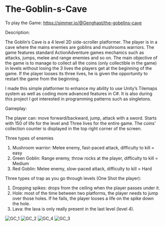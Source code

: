 # The-Goblin-s-Cave
To play the Game: https://simmer.io/@Genghast/the-gobelins-cave

Description:

The Goblin’s Cave is a 4 level 2D side-scroller platformer. The player is in a cave where the mains enemies are goblins and mushrooms warriors. The game features standard ActionAdventure games mechanics such as attacks, jumps, melee and range enemies and so on. The main objective of the game is to manage to collect all the coins (only collectible in the game) in levels without losing the 3 lives the players get at the beginning of the game. If the player looses its three lives, he is given the opportunity to restart the game from the beginning.

I made this simple platformer to enhance my ability to use Unity’s Tilemaps system as well as coding more advanced features in C#. It is also during this project I got interested in programming patterns such as singletons. 

Gameplay: 

The player can: move forward/backward, jump, attack with a sword. 
Starts with 150 of life for the level and Three lives for the entire game.
The coins' collection counter is displayed in the top right corner of the screen.

Three types of enemies
1. Mushroom warrior: Melee enemy, fast-paced attack, difficulty to kill = easy
2. Green Goblin: Range enemy, throw rocks at the player, difficulty to kill = Medium
3. Red Goblin: Melee enemy, slow-paced attack, difficulty to kill = Hard

Three types of trap as you go through levels (One Shot the player):
1. Dropping spikes: drops from the ceiling when the player passes under it.
2. Hole: most of the time between two platforms, the player needs to jump over those holes. If he fails, the player looses a life on the spike down the hole.
3. Lava: the lava is only really present in the last level (level 4).

![GC_1](https://user-images.githubusercontent.com/66731438/99870516-fe29ff80-2c16-11eb-82f7-02ea5c5aca24.PNG)
![GC_2](https://user-images.githubusercontent.com/66731438/99870518-ff5b2c80-2c16-11eb-878e-45569369b5f1.PNG)
![GC_4](https://user-images.githubusercontent.com/66731438/99870520-fff3c300-2c16-11eb-8e26-b6d114279179.PNG)
![GC_3](https://user-images.githubusercontent.com/66731438/99870519-fff3c300-2c16-11eb-8452-3baa10aa9173.PNG)
